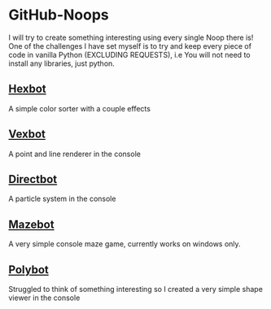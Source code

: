# GitHub-Noops
I will try to create something interesting using every single Noop there is!
One of the challenges I have set myself is to try and keep every piece of code in vanilla Python (EXCLUDING REQUESTS), i.e You will not need to install any libraries, just python. 

<h2><a href="https://noopschallenge.com/challenges/hexbot">Hexbot</a></h2>
A simple color sorter with a couple effects

<h2><a href="https://noopschallenge.com/challenges/vexbot">Vexbot</a></h2>
A point and line renderer in the console

<h2><a href="https://noopschallenge.com/challenges/directbot">Directbot</a></h2>
A particle system in the console

<h2><a href="https://noopschallenge.com/challenges/mazebot">Mazebot</a></h2>
A very simple console maze game, currently works on windows only.

<h2><a href="https://noopschallenge.com/challenges/polybot">Polybot</a></h2>
Struggled to think of something interesting so I created a very simple shape viewer in the console
